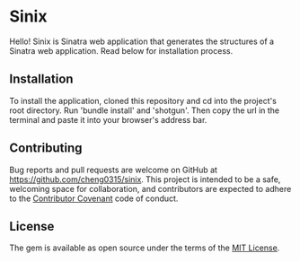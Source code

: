 # Sinix

Hello! Sinix is Sinatra web application that generates the structures of a Sinatra web application. Read below for installation process.

## Installation

To install the application, cloned this repository and cd into the project's root directory.
Run 'bundle install' and 'shotgun'. Then copy the url in the terminal and paste it into your browser's address bar.

## Contributing

Bug reports and pull requests are welcome on GitHub at https://github.com/cheng0315/sinix. This project is intended to be a safe, welcoming space for collaboration, and contributors are expected to adhere to the [Contributor Covenant](http://contributor-covenant.org) code of conduct.

## License

The gem is available as open source under the terms of the [MIT License](https://opensource.org/licenses/MIT).
